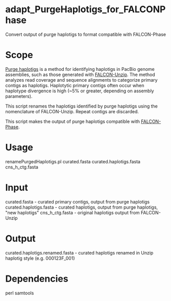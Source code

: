 # adapt_PurgeHaplotigs_for_FALCONPhase
Convert output of purge haplotigs to format compatible with FALCON-Phase

# Scope
[Purge haplotigs](https://bitbucket.org/mroachawri/purge_haplotigs) is a method for identifying haplotigs in PacBio genome assemblies, such as those generated with [FALCON-Unzip](https://github.com/PacificBiosciences/pb-assembly). The method analyzes read coverage and sequence alignments to categorize primary contigs as haplotigs. Haplotytic primary contigs often occur when haplotype divergence is high (~5% or greater, depending on assembly parameters).

This script renames the haplotigs identified by purge haplotigs using the nomenclature of FALCON-Unzip. Repeat contigs are discarded.

This script makes the output of purge haplotigs compatible with [FALCON-Phase](https://github.com/PacificBiosciences/pb-falcon-phase).

# Usage
renamePurgedHaplotigs.pl curated.fasta curated.haplotigs.fasta cns_h_ctg.fasta

# Input
curated.fasta - curated primary contigs, output from purge haplotigs
curated.haplotigs.fasta - curated haplotigs, output from purge haplotigs, "new haplotigs"
cns_h_ctg.fasta - original haplotigs output from FALCON-Unzip

# Output
curated.haplotigs.renamed.fasta - curated haplotigs renamed in Unzip haplotig style (e.g. 000123F_001)

# Dependencies
perl
samtools
